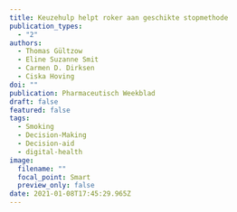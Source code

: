 ```yaml
---
title: Keuzehulp helpt roker aan geschikte stopmethode
publication_types:
  - "2"
authors:
  - Thomas Gültzow
  - Eline Suzanne Smit
  - Carmen D. Dirksen
  - Ciska Hoving
doi: ""
publication: Pharmaceutisch Weekblad
draft: false
featured: false
tags:
  - Smoking
  - Decision-Making
  - Decision-aid
  - digital-health
image:
  filename: ""
  focal_point: Smart
  preview_only: false
date: 2021-01-08T17:45:29.965Z
---
```

